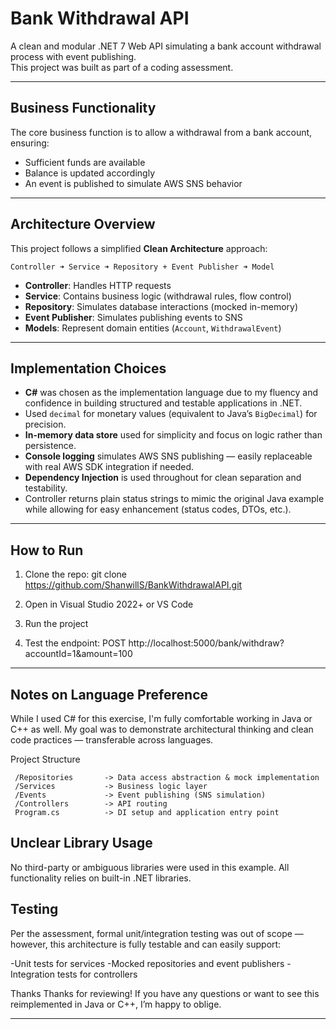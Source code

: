 # Bank Withdrawal API

A clean and modular .NET 7 Web API simulating a bank account withdrawal process with event publishing.  
This project was built as part of a coding assessment.

---

## Business Functionality

The core business function is to allow a withdrawal from a bank account, ensuring:
- Sufficient funds are available
- Balance is updated accordingly
- An event is published to simulate AWS SNS behavior

---

## Architecture Overview

This project follows a simplified **Clean Architecture** approach:
```
Controller ➜ Service ➜ Repository + Event Publisher ➜ Model
```

- **Controller**: Handles HTTP requests
- **Service**: Contains business logic (withdrawal rules, flow control)
- **Repository**: Simulates database interactions (mocked in-memory)
- **Event Publisher**: Simulates publishing events to SNS
- **Models**: Represent domain entities (`Account`, `WithdrawalEvent`)

---

## Implementation Choices

- **C#** was chosen as the implementation language due to my fluency and confidence in building structured and testable applications in .NET.
- Used `decimal` for monetary values (equivalent to Java’s `BigDecimal`) for precision.
- **In-memory data store** used for simplicity and focus on logic rather than persistence.
- **Console logging** simulates AWS SNS publishing — easily replaceable with real AWS SDK integration if needed.
- **Dependency Injection** is used throughout for clean separation and testability.
- Controller returns plain status strings to mimic the original Java example while allowing for easy enhancement (status codes, DTOs, etc.).

---

## How to Run

1. Clone the repo: git clone https://github.com/ShanwillS/BankWithdrawalAPI.git

2. Open in Visual Studio 2022+ or VS Code

3. Run the project

4. Test the endpoint: POST http://localhost:5000/bank/withdraw?accountId=1&amount=100

---

## Notes on Language Preference
While I used C# for this exercise, I'm fully comfortable working in Java or C++ as well.
My goal was to demonstrate architectural thinking and clean code practices — transferable across languages.

Project Structure
```/Models              -> Domain entities (Account, WithdrawalEvent)
 /Repositories       -> Data access abstraction & mock implementation
 /Services           -> Business logic layer
 /Events             -> Event publishing (SNS simulation)
 /Controllers        -> API routing
 Program.cs          -> DI setup and application entry point
```

## Unclear Library Usage
No third-party or ambiguous libraries were used in this example. All functionality relies on built-in .NET libraries.


## Testing
Per the assessment, formal unit/integration testing was out of scope — however, this architecture is fully testable and can easily support:

-Unit tests for services
-Mocked repositories and event publishers
-Integration tests for controllers

Thanks
Thanks for reviewing! If you have any questions or want to see this reimplemented in Java or C++, I’m happy to oblige.

---

###
